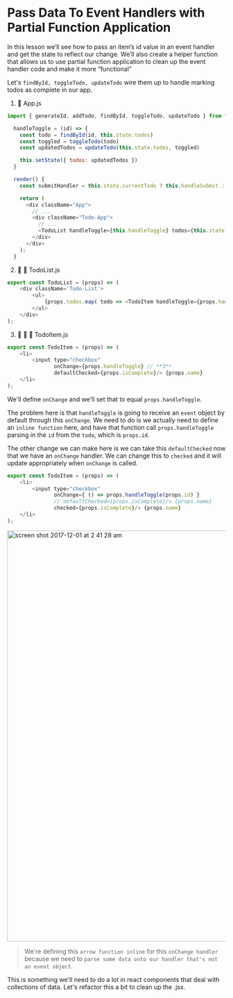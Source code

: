 # Pass Data To Event Handlers with Partial Function Application

In this lesson we’ll see how to pass an item’s id value in an event handler and get the state to reflect our change. We’ll also create a helper function that allows us to use partial function application to clean up the event handler code and make it more “functional”

Let's `findById, toggleTodo, updateTodo` wire them up to handle marking todos as complete in our app.

1. :camel: App.js 
````javascript
import { generateId, addTodo, findById, toggleTodo, updateTodo } from "./lib/todoHelpers";

  handleToggle = (id) => {
    const todo = findById(id, this.state.todos)
    const toggled = toggleTodo(todo)
    const updatedTodos = updateTodo(this.state.todos, toggled)

    this.setState({ todos: updatedTodos })
  }

  render() {
    const submitHandler = this.state.currentTodo ? this.handleSubmit : this.handleEmptySubmit;

    return (
      <div className="App">
        // ...
        <div className="Todo-App">
          // ...
          <TodoList handleToggle={this.handleToggle} todos={this.state.todos}/> // **1**
        </div>
      </div>
    );
  }
````

2. :camel: :camel: TodoList.js
````javascript
export const TodoList = (props) => (
    <div className='Todo-List'>
        <ul>
            {props.todos.map( todo => <TodoItem handleToggle={props.handleToggle} key={todo.id} {...todo}/> )} // **2**
        </ul>
    </div>
);
````

3. :camel: :camel: :camel: TodoItem.js
```javascript
export const TodoItem = (props) => (
    <li>
        <input type="checkbox"
               onChange={props.handleToggle} // **3**
               defaultChecked={props.isComplete}/> {props.name}
    </li>
);
```
We'll define `onChange` and we'll set that to equal `props.handleToggle`. 

The problem here is that `handleToggle` is going to receive an `event` object by default through this `onChange`. We need to do is we actually need to define an `inline function` here, and have that function call `props.handleToggle` parsing in the `id` from the `todo`, which is `props.id`.

The other change we can make here is we can take this `defaultChecked` now that we have an `onChange` handler. We can change this to `checked` and it will update appropriately when `onChange` is called.

```javascript
export const TodoItem = (props) => (
    <li>
        <input type="checkbox"
               onChange={ () => props.handleToggle(props.id) }
               // defaultChecked={props.isComplete}/> {props.name}
               checked={props.isComplete}/> {props.name}
    </li>
);
```

<img width="947" alt="screen shot 2017-12-01 at 2 41 28 am" src="https://user-images.githubusercontent.com/5876481/33479241-3c07c744-d641-11e7-854f-2a3ff4c77ef7.png">

> We're defining this `arrow function inline` for this `onChange handler` because we need to `parse some data onto our handler that's not an event object`. 

This is something we'll need to do a lot in react components that deal with collections of data. Let's refactor this a bit to clean up the .jsx.